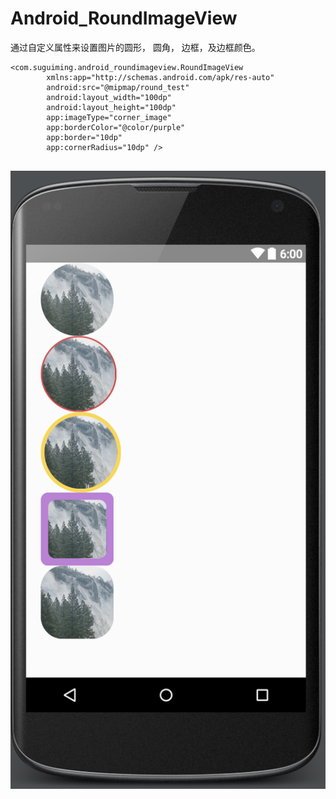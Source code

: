 # Android_RoundImageView
通过自定义属性来设置图片的圆形， 圆角， 边框，及边框颜色。

``` 
<com.suguiming.android_roundimageview.RoundImageView
        xmlns:app="http://schemas.android.com/apk/res-auto"
        android:src="@mipmap/round_test"
        android:layout_width="100dp"
        android:layout_height="100dp"
        app:imageType="corner_image"
        app:borderColor="@color/purple"
        app:border="10dp"
        app:cornerRadius="10dp" />
        
```
![image](https://github.com/AndyFightting/Android_RoundImageView/blob/master/sample.png)

